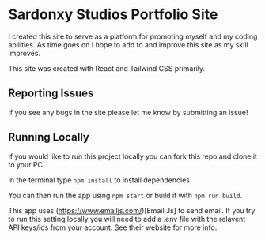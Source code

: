 # Sardonxy Studios Portfolio Site
I created this site to serve as a platform for promoting myself and my coding abilities. As time goes on I hope to add to and improve this site as my skill improves.

This site was created with React and Tailwind CSS primarily.

## Reporting Issues
If you see any bugs in the site please let me know by submitting an issue!

## Running Locally

If you would like to run this project locally you can fork this repo and clone it to your PC. 

In the terminal type `npm install` to install dependencies.

You can then run the app using `npm start` or build it with `npm run build`.

This app uses (https://www.emailjs.com/)[Email Js] to send email. If you try to run this setting locally you will need to add a .env file with the relavent API keys/ids from your account. See their website for more info.
